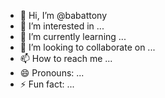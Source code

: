 - 👋 Hi, I’m @babattony
- 👀 I’m interested in ...
- 🌱 I’m currently learning ...
- 💞️ I’m looking to collaborate on ...
- 📫 How to reach me ...
- 😄 Pronouns: ...
- ⚡ Fun fact: ...

<!---
babattony/babattony is a ✨ special ✨ repository because its `README.md` (this file) appears on your GitHub profile.
You can click the Preview link to take a look at your changes.
--->

